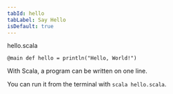 ```yaml
---
tabId: hello
tabLabel: Say Hello
isDefault: true
---
```

<div class="scala-in-action-content">
  <div class="scala-in-action-code">
    <div class="wrap">
      <div class="scala-code">
        <div class="code-element">
          <div class="bar-code"><span>hello.scala</span></div>
          <pre><code>@main def hello = println("Hello, World!")</code></pre>
        </div>
      </div>
      <div class="scala-text">
        <p>With Scala, a program can be written on one line.</p>
        <p>You can run it from the terminal with <code>scala hello.scala</code>.</p>
      </div>
    </div>
  </div>
</div>

